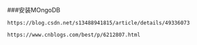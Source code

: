###安装MOngoDB  

    https://blog.csdn.net/s13488941815/article/details/49336073
    
    https://www.cnblogs.com/best/p/6212807.html